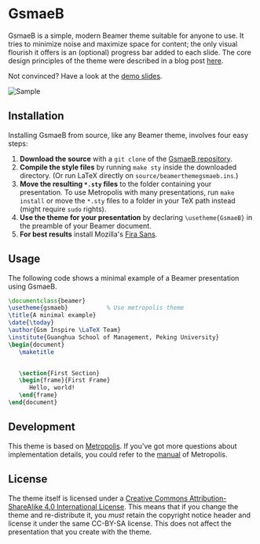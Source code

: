 # GsmaeB

GsmaeB is a simple, modern Beamer theme suitable for anyone to use. It tries to minimize noise and maximize space for
content; the only visual flourish it offers is an (optional) progress bar added to each slide. The core design
principles of the theme were described in a blog post
[here](http://bloerg.net/2014/09/20/a-modern-beamer-theme.html).

Not convinced? Have a look at the [demo slides][].

![Sample](http://i.imgur.com/Bxu52fz.png)

## Installation

Installing GsmaeB from source, like any Beamer theme, involves four easy steps:

1. **Download the source** with a `git clone` of the [GsmaeB repository](https://github.com/yongzhengqi/gsmaeb).
2. **Compile the style files** by running `make sty` inside the downloaded directory. (Or run LaTeX directly
   on `source/beamerthemegsmaeb.ins`.)
3. **Move the resulting `*.sty` files** to the folder containing your presentation. To use Metropolis with many
   presentations, run `make install`
   or move the `*.sty` files to a folder in your TeX path instead (might require
   `sudo` rights).
4. **Use the theme for your presentation** by declaring `\usetheme{GsmaeB}` in the preamble of your Beamer document.
5. **For best results** install Mozilla's [Fira Sans](https://github.com/bBoxType/FiraSans).

## Usage

The following code shows a minimal example of a Beamer presentation using GsmaeB.

```latex
\documentclass{beamer}
\usetheme{gsmaeb}           % Use metropolis theme
\title{A minimal example}
\date{\today}
\author{Gsm Inspire \LaTeX Team}
\institute{Guanghua School of Management, Peking University}
\begin{document}
   \maketitle


   \section{First Section}
   \begin{frame}{First Frame}
      Hello, world!
   \end{frame}
\end{document}
```

## Development

This theme is based on [Metropolis](https://github.com/matze/mtheme). If you've got more questions about implementation
details, you could refer to the [manual][] of Metropolis.

## License

The theme itself is licensed under
a [Creative Commons Attribution-ShareAlike 4.0 International License](http://creativecommons.org/licenses/by-sa/4.0/).
This means that if you change the theme and re-distribute it, you *must* retain the copyright notice header and license
it under the same CC-BY-SA license. This does not affect the presentation that you create with the theme.


[demo slides]: http://mirrors.ctan.org/macros/latex/contrib/beamer-contrib/themes/metropolis/demo/demo.pdf

[manual]: http://mirrors.ctan.org/macros/latex/contrib/beamer-contrib/themes/metropolis/doc/metropolistheme.pdf

[CTAN]: http://ctan.org/pkg/beamertheme-metropolis
